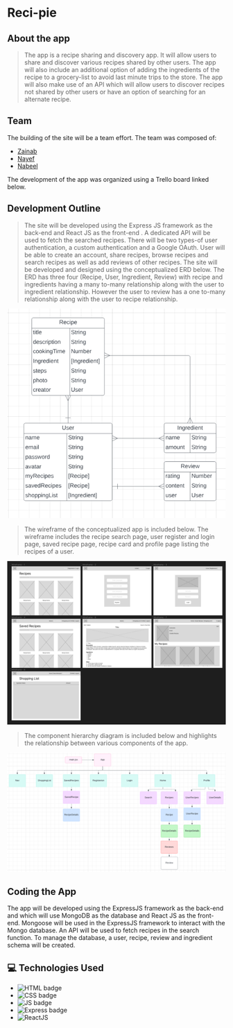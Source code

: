 # Reci-pie


## About the app
> The app is a recipe sharing and discovery app. It will allow users to share and discover various recipes shared by other users. The app will also include an additional option of adding the ingredients of the recipe to a grocery-list to avoid last minute trips to the store. The app will also make use of an API which will allow users to discover recipes not shared by other users or have an option of searching for an alternate recipe. 



## Team

The building of the site will be a team effort. The team was composed of:

- [Zainab](https://github.com/zynbahmed)
- [Nayef](https://github.com/nakz57)
- [Nabeel](https://github.com/nabeelmaklai)

The development of the app was organized using a Trello board linked below. 


## Development Outline

> The site will be developed using the Express JS framework as the back-end and React JS as the front-end . A dedicated API will be used to fetch the searched recipes. There will be two types-of user authentication, a custom authentication and a Google OAuth.  User will be able to create an account, share recipes, browse recipes and search recipes as well as add reviews of other recipes. The site will be developed and designed using the conceptualized ERD below. The ERD has three four (Recipe, User, Ingredient, Review) with recipe and ingredients having a many to-many relationship along with the user to ingredient relationship. However the user to review has a one to-many relationship along with the user to recipe relationship.

![Alt text](https://github.com/zynbahmed/recipie/blob/main/images/image.png)

> The wireframe of the conceptualized app is included below. The wireframe includes the recipe search page, user register and login page, saved recipe page, recipe card and profile page listing the recipes of a user.

![Alt text](https://github.com/zynbahmed/recipie/blob/main/images/wireFrame.png)

> The component hierarchy diagram is included below and highlights the relationship between various components of the app.

![Alt text](https://github.com/zynbahmed/recipie/blob/main/images/hierarchy.png)




## Coding the App

The app will be developed using the ExpressJS framework as the back-end and which will use MongoDB as the database and React JS as the front-end. Mongoose will be used in the ExpressJS framework to interact with the Mongo database. An API will be used  to fetch recipes in the search function. To manage the database, a user, recipe, review and ingredient schema will be created.

## :computer: Technologies Used

- ![HTML badge](https://img.shields.io/badge/HTML5-E34F26?style=for-the-badge&logo=html5&logoColor=white)
- ![CSS badge](https://img.shields.io/badge/CSS3-1572B6?style=for-the-badge&logo=css3&logoColor=white)
- ![JS badge](https://img.shields.io/badge/JavaScript-323330?style=for-the-badge&logo=javascript&logoColor=F7DF1E)
- ![Express badge](https://img.shields.io/badge/JavaScript-323330?style=for-the-badge&logo=express&logoColor=F7DF1E)
- ![ReactJS](https://img.shields.io/badge/-ReactJs-61DAFB?logo=react&logoColor=white&style=for-the-badge)
